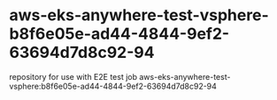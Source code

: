 # aws-eks-anywhere-test-vsphere-b8f6e05e-ad44-4844-9ef2-63694d7d8c92-94
repository for use with E2E test job aws-eks-anywhere-test-vsphere:b8f6e05e-ad44-4844-9ef2-63694d7d8c92-94

